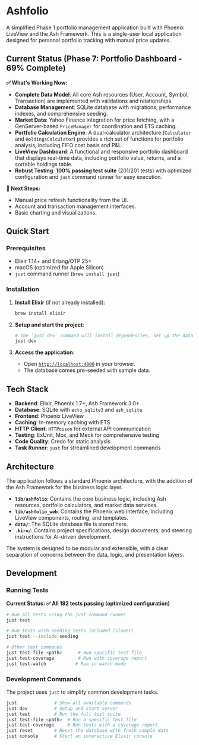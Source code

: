 # Ashfolio

A simplified Phase 1 portfolio management application built with Phoenix LiveView and the Ash Framework. This is a single-user local application designed for personal portfolio tracking with manual price updates.

## Current Status (Phase 7: Portfolio Dashboard - 69% Complete)

**✅ What's Working Now:**

- **Complete Data Model**: All core Ash resources (User, Account, Symbol, Transaction) are implemented with validations and relationships.
- **Database Management**: SQLite database with migrations, performance indexes, and comprehensive seeding.
- **Market Data**: Yahoo Finance integration for price fetching, with a GenServer-based `PriceManager` for coordination and ETS caching.
- **Portfolio Calculation Engine**: A dual-calculator architecture (`Calculator` and `HoldingsCalculator`) provides a rich set of functions for portfolio analysis, including FIFO cost basis and P&L.
- **LiveView Dashboard**: A functional and responsive portfolio dashboard that displays real-time data, including portfolio value, returns, and a sortable holdings table.
- **Robust Testing**: **100% passing test suite** (201/201 tests) with optimized configuration and `just` command runner for easy execution.

**🔄 Next Steps:**

- Manual price refresh functionality from the UI.
- Account and transaction management interfaces.
- Basic charting and visualizations.

## Quick Start

### Prerequisites

- Elixir 1.14+ and Erlang/OTP 25+
- macOS (optimized for Apple Silicon)
- `just` command runner (`brew install just`)

### Installation

1.  **Install Elixir** (if not already installed):

    ```bash
    brew install elixir
    ```

2.  **Setup and start the project**:

    ```bash
    # The `just dev` command will install dependencies, set up the database, and start the server.
    just dev
    ```

3.  **Access the application**:
    - Open [`http://localhost:4000`](http://localhost:4000) in your browser.
    - The database comes pre-seeded with sample data.

## Tech Stack

- **Backend**: Elixir, Phoenix 1.7+, Ash Framework 3.0+
- **Database**: SQLite with `ecto_sqlite3` and `ash_sqlite`
- **Frontend**: Phoenix LiveView
- **Caching**: In-memory caching with ETS
- **HTTP Client**: `HTTPoison` for external API communication
- **Testing**: ExUnit, Mox, and Meck for comprehensive testing
- **Code Quality**: Credo for static analysis
- **Task Runner**: `just` for streamlined development commands

## Architecture

The application follows a standard Phoenix architecture, with the addition of the Ash Framework for the business logic layer.

- **`lib/ashfolio`**: Contains the core business logic, including Ash resources, portfolio calculators, and market data services.
- **`lib/ashfolio_web`**: Contains the Phoenix web interface, including LiveView components, routing, and templates.
- **`data/`**: The SQLite database file is stored here.
- **`.kiro/`**: Contains project specifications, design documents, and steering instructions for AI-driven development.

The system is designed to be modular and extensible, with a clear separation of concerns between the data, logic, and presentation layers.

## Development

### Running Tests

**Current Status: ✅ All 192 tests passing (optimized configuration)**

```bash
# Run all tests using the just command runner
just test

# Run tests with seeding tests included (slower)
just test --include seeding

# Other test commands
just test-file <path>      # Run specific test file
just test-coverage         # Run with coverage report
just test-watch           # Run in watch mode
```

### Development Commands

The project uses `just` to simplify common development tasks.

```bash
just              # Show all available commands
just dev          # Setup and start server
just test         # Run the full test suite
just test-file <path>  # Run a specific test file
just test-coverage     # Run tests with a coverage report
just reset        # Reset the database with fresh sample data
just console      # Start an interactive Elixir console
```
